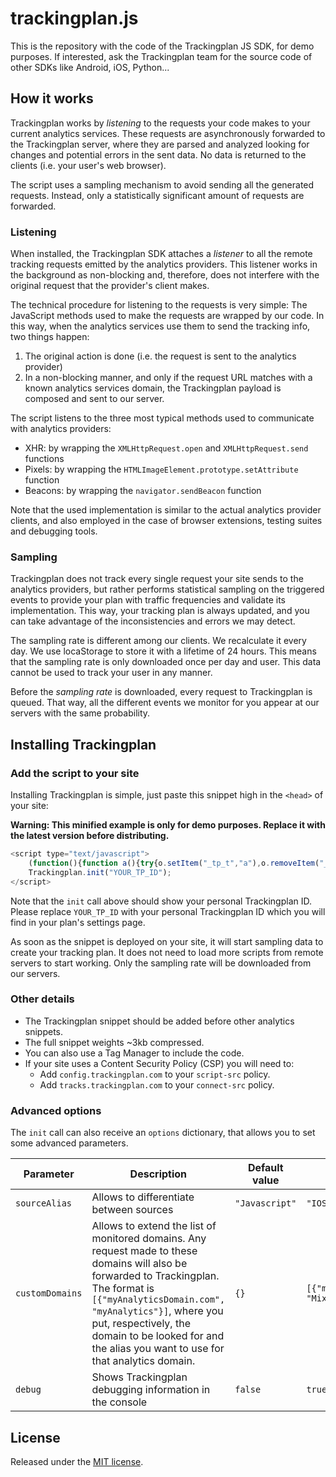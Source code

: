 [//]: <> (This file is meant for public user consumption.)

# trackingplan.js

This is the repository with the code of the Trackingplan JS SDK, for demo purposes. If interested, ask the Trackingplan team for the source code of other SDKs like Android, iOS, Python...
## How it works

Trackingplan works by _listening_ to the requests your code makes to your current analytics services. These requests are asynchronously forwarded to the Trackingplan server, where they are parsed and analyzed looking for changes and potential errors in the sent data. No data is returned to the clients (i.e. your user's web browser).

The script uses a sampling mechanism to avoid sending all the generated requests. Instead, only a statistically significant amount of requests are forwarded.

### Listening

When installed, the Trackingplan SDK attaches a _listener_ to all the remote tracking requests emitted by the analytics providers. This listener works in the background as non-blocking and, therefore, does not interfere with the original request that the provider's client makes.

The technical procedure for listening to the requests is very simple: The JavaScript methods used to make the requests are wrapped by our code. In this way, when the analytics services use them to send the tracking info, two things happen:
1. The original action is done (i.e. the request is sent to the analytics provider)
2. In a non-blocking manner, and only if the request URL matches with a known analytics services domain, the Trackingplan payload is composed and sent to our server.

The script listens to the three most typical methods used to communicate with analytics providers:
- XHR: by wrapping the `XMLHttpRequest.open` and `XMLHttpRequest.send` functions
- Pixels: by wrapping the `HTMLImageElement.prototype.setAttribute` function
- Beacons: by wrapping the `navigator.sendBeacon` function

Note that the used implementation is similar to the actual analytics provider clients, and also employed in the case of browser extensions, testing suites and debugging tools.


### Sampling

Trackingplan does not track every single request your site sends to the analytics providers, but rather performs statistical sampling on the triggered events to provide your plan with traffic frequencies and validate its implementation. This way, your tracking plan is always updated, and you can take advantage of the inconsistencies and errors we may detect.

The sampling rate is different among our clients. We recalculate it every day. We use locaStorage to store it with a lifetime of 24 hours. This means that the sampling rate is only downloaded once per day and user. This data cannot be used to track your user in any manner.

Before the _sampling rate_ is downloaded, every request to Trackingplan is queued. That way, all the different events we monitor for you appear at our servers with the same probability.

## Installing Trackingplan

### Add the script to your site

Installing Trackingplan is simple, just paste this snippet high in the `<head>` of your site:

**Warning: This minified example is only for demo purposes. Replace it with the latest version before distributing.**

```javascript
<script type="text/javascript">
    (function(){function a(){try{o.setItem("_tp_t","a"),o.removeItem("_tp_t")}catch(a){return!1}return!0}function b(){var a=Object.getOwnPropertyDescriptor(HTMLImageElement.prototype,"src").set;Object.defineProperty(HTMLImageElement.prototype,"src",{set:function(b){return e({method:"GET",endpoint:b,protocol:"img"}),a.apply(this,arguments)}});var b=HTMLImageElement.prototype.setAttribute;HTMLImageElement.prototype.setAttribute=function(a,c){return"src"==a.toLowerCase()&&e({method:"GET",endpoint:c,protocol:"img"}),b.apply(this,arguments)}}function c(){var a=r.prototype.open,b=r.prototype.send;r.prototype.open=function(b,c){return this._tpUrl=c,this._tpMethod=b,a.apply(this,arguments)},r.prototype.send=function(a){return e({method:this._tpMethod,endpoint:this._tpUrl,payload:a,protocol:"xhr"}),b.apply(this,arguments)}}function d(){var a=navigator.sendBeacon;navigator.sendBeacon=function(b,c){return e({method:"POST",endpoint:b,payload:c,protocol:"beacon"}),a.apply(this,arguments)}}function e(a){setTimeout(function(){try{function d(a){for(var b in s)if(-1!==a.indexOf(b))return s[b];return!1}var b=d(a.endpoint);if(!b)return;var c=l();return!1===c?(E.push(a),m("Queued, queue length = "+E.length),setTimeout(j,A),!1):g(C,c)?(f(h(a,b,c.sampleRate),w),!0):(m({message:"Request ignored (sampling)",mode:C,dict:c}),!0)}catch(b){n({message:"Trackingplan process error",error:b,request:a})}},0)}function f(a,b){function c(a){var b=y+"?data="+encodeURIComponent(btoa(JSON.stringify(a))),c=document.createElement("img");c.src=b}function d(a){navigator.sendBeacon(y,JSON.stringify(a))}function e(a){var b=new XMLHttpRequest;b.open("POST",y,!0),b.onreadystatechange=function(){if(4===b.readyState)try{m({message:"TP Parsed Track",response:JSON.parse(b.response)})}catch(a){}},b.send(JSON.stringify(a))}m({message:"TP Sent Track",rawEvent:a});"img"===b?c(a):"xhr"===b?e(a):"beacon"===b?d(a):void 0}function g(a,b){switch(a){case"user":return 1===b.isSampledUser;case"track":return Math.random()<1/b.sampleRate;case"all":return!0;case"none":default:return!1;}}function h(a,b,c){return{provider:b,request:{endpoint:a.endpoint,method:a.method,post_payload:a.payload||null},context:{href:p.location.href,hostname:p.location.hostname,user_agent:navigator.userAgent},tp_id:t,source_alias:v,environment:u,sdk:F.sdk,sdk_version:F.sdkVersion,sampling_rate:c,debug:x}}function i(){for(;E.length;){var a=E.shift();e(a)}}function j(){if(!D){var a=new XMLHttpRequest,b=z+"config-"+t+".json";a.onreadystatechange=function(){if(4==this.readyState)try{k(JSON.parse(this.responseText).sample_rate),i()}catch(a){}D=!1},a.open("GET",b,!0),D=!0,a.send()}}function k(a){if(!1===a)return o.removeItem("_trackingplan_sample_rate"),o.removeItem("_trackingplan_sample_rate_ts"),void o.removeItem("_trackingplan_is_sampled_user");var b=Math.random()<1/a?1:0;m("Trackingplan sample rate = "+a+". isSampledUSer "+b),o.setItem("_trackingplan_sample_rate_ts",new Date().getTime()),o.setItem("_trackingplan_sample_rate",a),o.setItem("_trackingplan_is_sampled_user",b)}function l(){var a=o.getItem("_trackingplan_sample_rate_ts");return null!==a&&(parseInt(a)+1e3*B<new Date().getTime()?(m("Trackingplan sample rate expired"),k(!1),!1):{sampleRate:parseInt(o.getItem("_trackingplan_sample_rate")),isSampledUser:parseInt(o.getItem("_trackingplan_is_sampled_user"))})}function m(a){x&&q.log(a)}function n(a){p.console&&q.warn&&q.warn(a)}var o=localStorage,p=window,q=console,r=p.XMLHttpRequest;if(p.Trackingplan)return void n("Trackingplan snippet included twice.");var s={"google-analytics.com":"googleanalytics","segment.com":"segment","segment.io":"segment","quantserve.com":"quantserve","intercom.com":"intercom",amplitude:"amplitude",appsflyer:"appsflyer",mixpanel:"mixpanel",kissmetrics:"kissmetrics","hull.io":"hull"},t=null,u="PRODUCTION",v=null,w="xhr",x=!1,y="https://tracks.trackingplan.com/",z="https://config.trackingplan.com/",A=0,B=86400,C="user",D=!1,E=[],F=p.Trackingplan={sdk:"js",sdkVersion:"1.4.0",init:function(e,f){f=f||{};try{if(!a())throw new Error("Not compatible browser");t=e,u=f.environment||u,v=f.sourceAlias||v,w=f.sendMethod||w,s=function(b,c){for(var d in c)b[d]=c[d];return b}(s,f.customDomains||{}),x=f.debug||x,y=f.tracksEndPoint||y,z=f.configEndPoint||z,A=f.delayConfigDownload||A,B=f.sampleRateTTL||B,C=f.samplingMode||C,b(),c(),d(),m({message:"TP init finished with options",options:f})}catch(a){n({message:"TP init error",error:a})}}}})();
    Trackingplan.init("YOUR_TP_ID");
</script>
```

Note that the `init` call above should show your personal Trackingplan ID. Please replace `YOUR_TP_ID` with your personal Trackingplan ID which you will find in your plan's settings page.

As soon as the snippet is deployed on your site, it will start sampling data to create your tracking plan. It does not need to load more scripts from remote servers to start working. Only the sampling rate will be downloaded from our servers.

### Other details

- The Trackingplan snippet should be added before other analytics snippets.
- The full snippet weights ~3kb compressed.
- You can also use a Tag Manager to include the code.
- If your site uses a Content Security Policy (CSP) you will need to:
    - Add `config.trackingplan.com` to your `script-src` policy.
    - Add `tracks.trackingplan.com` to your `connect-src` policy.

### Advanced options

The `init` call can also receive an `options` dictionary, that allows you to set some advanced parameters.

| Parameter     | Description                                                                                                                                                                                                                                                                             | Default value | Example                        |
|---------------|-----------------------------------------------------------------------------------------------------------------------------------------------------------------------------------------------------------------------------------------------------------------------------------------|---------------|--------------------------------|
| `sourceAlias`   | Allows to differentiate between sources                                                                                                                                                                                                                                                 | `"Javascript"`  | `"IOS App"`                      |
| `customDomains` | Allows to extend the list of monitored domains. Any request made to these domains will also be forwarded to Trackingplan. The format is `[{"myAnalyticsDomain.com", "myAnalytics"}]`, where you put, respectively, the domain to be looked for and the alias you want to use for that analytics domain. | `{}`            | `[{"mixpanel.com", "Mixpanel"}]` |
| `debug`         | Shows Trackingplan debugging information in the console                                                                                                                                                                                                                                 | `false`         | `true`                           |

## License

Released under the [MIT license](LICENSE).
